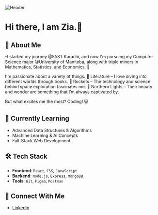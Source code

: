 ![Header](https://your-image-url.com/banner.png)
# Hi there, I am Zia.🐢

## 📝 About Me
-I started my journey @FAST Karachi, and now I'm pursuing my Computer Science major @University of Manitoba, along with triple minors in Mathematics, Statistics, and Economics. 🚀

I'm passionate about a variety of things:
📖 Literature – I love diving into different worlds through books.
🚀 Rockets – The technology and science behind space exploration fascinates me.
🌌 Northern Lights – Their beauty and wonder are something that I’m always captivated by.

But what excites me the most? Coding! 💻 

## 🌱 Currently Learning
- Advanced Data Structures & Algorithms
- Machine Learning & AI Concepts
- Full-Stack Web Development

## 🛠️ Tech Stack
- **Frontend**: `React`, `CSS`, `JavaScript`
- **Backend**: `Node.js`, `Express`, `MongoDB`
- **Tools**: `Git`, `Figma`, `Postman`

## 🔗 Connect With Me
- [LinkedIn](www.linkedin.com/in/zia-ali-a4b106248)
